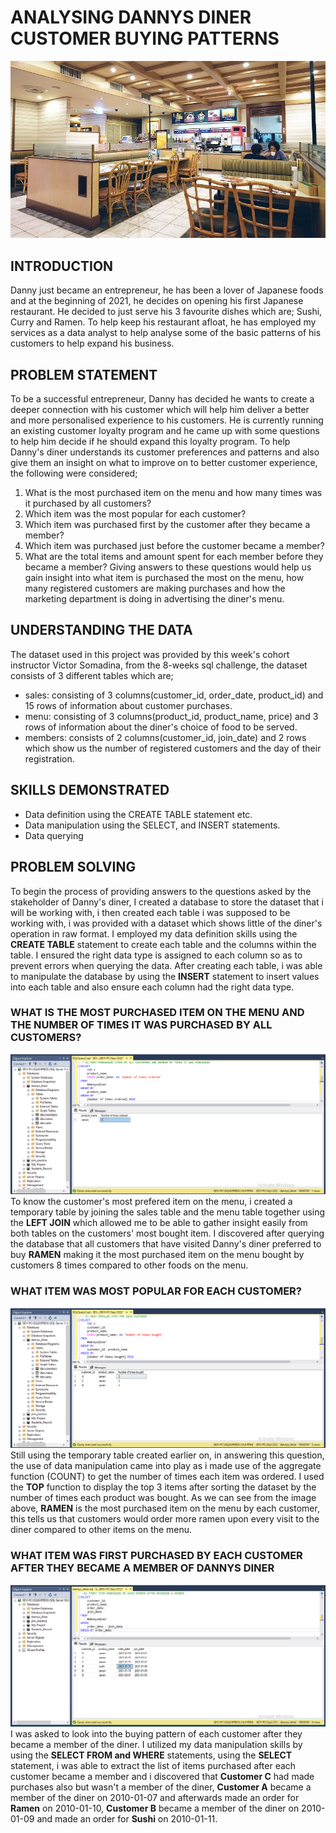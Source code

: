 # ANALYSING DANNYS DINER CUSTOMER BUYING PATTERNS
![](diner.jpg)
## INTRODUCTION 
Danny just became an entrepreneur, he has been a lover of Japanese foods and at the beginning of 2021, he decides on opening his first Japanese restaurant. He decided to just serve his 3 favourite dishes which are; Sushi, Curry and Ramen. To help keep his restaurant afloat, he has employed my services as a data analyst to help analyse some of the basic patterns of his customers to help expand his business. 
## PROBLEM STATEMENT
To be a successful entrepreneur, Danny has decided he wants to create a deeper connection with his customer which will help him deliver a better and more personalised experience to his customers. He is currently running an existing customer loyalty program and he came up with some questions to help him decide if he should expand this loyalty program. To help Danny's diner understands its customer preferences and patterns and also give them an insight on what to improve on to better customer experience, the following were considered;
1. What is the most purchased item on the menu and how many times was it purchased by all customers?
2. Which item was the most popular for each customer?
3. Which item was purchased first by the customer after they became a member?
4. Which item was purchased just before the customer became a member?
5. What are the total items and amount spent for each member before they became a member?
Giving answers to these questions would help us gain insight into what item is purchased the most on the menu, how many registered customers are making purchases and how the marketing department is doing in advertising the diner's menu.
## UNDERSTANDING THE DATA 
The dataset used in this project was provided by this week's cohort instructor Victor Somadina, from the 8-weeks sql challenge, the dataset consists of 3 different tables which are; 
- sales: consisting of  3 columns(customer_id, order_date, product_id) and 15 rows of information about customer purchases.
- menu: consisting of 3 columns(product_id, product_name, price) and 3 rows of information about the diner's choice of food to be served.
- members: consists of 2 columns(customer_id, join_date) and 2 rows which show us the number of registered customers and the day of their registration.
## SKILLS DEMONSTRATED
- Data definition using the CREATE TABLE statement etc.
- Data manipulation using the SELECT, and INSERT statements.
- Data querying
## PROBLEM SOLVING
To begin the process of providing answers to the questions asked by the stakeholder of Danny's diner, I created a database to store the dataset that i will be working with, i then created each table i was supposed to be working with, i was provided with a dataset which shows little of the diner's operation in raw format. I employed my data definition skills using the **CREATE TABLE** statement to create each table and the columns within the table. I ensured the right data type is assigned to each column so as to prevent errors when querying the data. After creating each table, i was able to manipulate the database by using the **INSERT** statement to insert values into each table and also ensure each column had the right data type.

### WHAT IS THE MOST PURCHASED ITEM ON THE MENU AND THE NUMBER OF TIMES IT WAS PURCHASED BY ALL CUSTOMERS?
![](4.png)
To know the customer's most prefered item on the menu, i created a temporary table by joining the sales table and the menu table together using the **LEFT JOIN** which allowed me to be able to gather insight easily from both tables on the customers' most bought item. I discovered after querying the database that all customers that have visited Danny's diner preferred to buy **RAMEN** making it the most purchased item on the menu bought by customers 8 times compared to other foods on the menu. 

### WHAT ITEM WAS MOST POPULAR FOR EACH CUSTOMER?
![](5.png)
Still using the temporary table created earlier on, in answering this question, the use of data manipulation came into play as i made use of the aggregate function (COUNT) to get the number of times each item was ordered. I used the **TOP** function to display the top 3 items after sorting the dataset by the number of times each product was bought. As we can see from the image above, **RAMEN** is the most purchased item on the menu by each customer, this tells us that customers would order more ramen upon every visit to the diner compared to other items on the menu.

### WHAT ITEM WAS FIRST PURCHASED BY EACH CUSTOMER AFTER THEY BECAME A MEMBER OF DANNYS DINER
![](6.png)
I was asked to look into the buying pattern of each customer after they became a member of the diner. I utilized my data manipulation skills by using the **SELECT FROM and WHERE** statements, using the **SELECT** statement, i was able to extract the list of items purchased after each customer became a member and i discovered that **Customer C** had made purchases also but wasn't a member of the diner, **Customer A** became a member of the diner on 2010-01-07 and afterwards made an order for **Ramen** on 2010-01-10, **Customer B** became a member of the diner on 2010-01-09 and made an order for **Sushi** on 2010-01-11.
